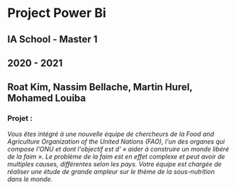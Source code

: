 # Project Power Bi
## IA School - Master 1 
## 2020 - 2021
## Roat Kim, Nassim Bellache, Martin Hurel, Mohamed Louiba

### Projet :
*Vous êtes intégré à une nouvelle équipe de chercheurs de la Food and Agriculture Organization of the United Nations (FAO), l'un des organes qui compose l'ONU et dont l'objectif est d' « aider à construire un monde libéré de la faim ». 
Le problème de la faim est en effet complexe et peut avoir de multiples causes, différentes selon les pays. Votre équipe est chargée de réaliser une étude de grande ampleur sur le thème de la sous-nutrition dans le monde.*
